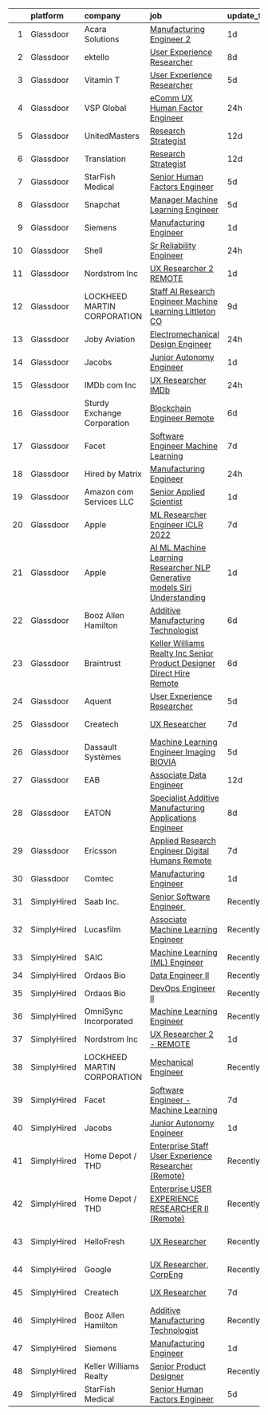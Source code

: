 

|    | platform    | company                     | job                                                                                                                                                                                                                                                                                                                                                                                                                                                                                                                                                                                                                                                                                                                                                                                                                                                                                                                                                                                                                                                                                                                                                                                                                                                                                                                                                                                             | update_time   | location                 |
|---:|:------------|:----------------------------|:------------------------------------------------------------------------------------------------------------------------------------------------------------------------------------------------------------------------------------------------------------------------------------------------------------------------------------------------------------------------------------------------------------------------------------------------------------------------------------------------------------------------------------------------------------------------------------------------------------------------------------------------------------------------------------------------------------------------------------------------------------------------------------------------------------------------------------------------------------------------------------------------------------------------------------------------------------------------------------------------------------------------------------------------------------------------------------------------------------------------------------------------------------------------------------------------------------------------------------------------------------------------------------------------------------------------------------------------------------------------------------------------|:--------------|:-------------------------|
|  1 | Glassdoor   | Acara Solutions             | [Manufacturing Engineer 2](https://www.glassdoor.com/partner/jobListing.htm?pos=103&ao=1110586&s=58&guid=000001818f5325f0a3b49fe33c91566d&src=GD_JOB_AD&t=SR&vt=w&ea=1&cs=1_e45ae0df&cb=1655967000379&jobListingId=1007955465292&cpc=FA84DF7EA1EC2398&jrtk=3-0-1g67l69gukcnj801-1g67l69hbirnm800-d82b20c6402084ef--6NYlbfkN0BQuJXpfawXtfhwzLerQhC04iCxGrelUvn_xttDeop7CIeEANK_iNQM_eYcp-YJWEg5Sj7oo5vbh2lI7jn0WF1eYk1kXNgQs6fqoQn0pImyKIkB2DFekpoVVLPrB3lwzAt7EcCkpRB4LawAzqLYmhUzNT2ZqRSKaUpjCiGsnvFNSs_DhP5uXpmkck0wk5XeiO4ZapV3rrs2LCCaltE087C3WRd_6q1ao9XteasRlDyQqibpjQc1NkrF57Q5bdeB6dNhOURECiv4s8Elo-dl-8CFzCzqQ2Eiy6yN1xiBotA9NJn8qev2tsHylKe6IQvjaPczXtp8kaqdG-5ORvmI6xzA58-Z9eenbiibXeAU5wL5uy-BCVPiUSsBrl1M1Rsg9QPru9SRIiD6WKMY9K32qJHHDqvzvaLz3UnmpPuNG6gx_qvcjtFE5yVBhWDrsXPJpQ1YpG3V28iEfMUt3mL8uCv_HmgSC5zKKaGx1SNdcPq4-7yarFq6jkGupHm_6NsuflxnEnbyXIqDXEOr8SmZ6WWIAmri81ypsO8TyF3awBfFMTfw2ee1dK_xtRaHiMbh1phq4j2OuzZ31qeXSo8XXIOpkfx2kwwfl92Q042NpxvRqpyu4DQNZQn_bMkgyf1Rtx5Uvj-TxuW1qDQ2mZNkHalmNR6uR6lwe1kc4lYAMrmLhfc42UTnKlnWHLlC9CE9t7yGQZu1eYTVB147yrBiCBTnykPPy79Gixc%3D)                                                                                                                                                                                                                                                                                               | 1d            | Painted Post, NY         |
|  2 | Glassdoor   | ektello                     | [User Experience Researcher](https://www.glassdoor.com/partner/jobListing.htm?pos=104&ao=1110586&s=58&guid=000001818f5325f0a3b49fe33c91566d&src=GD_JOB_AD&t=SR&vt=w&ea=1&cs=1_ed5abbef&cb=1655967000379&jobListingId=1007939618815&cpc=A0637F14311B9419&jrtk=3-0-1g67l69gukcnj801-1g67l69hbirnm800-915ffd92501460ca--6NYlbfkN0CLjQmfy67UqlWxJvyH5uxFrQGBFL1cdeZdgq-fUlKTljvii19VO40o9hODfeR06z4R3gKYeA12dSiTX4yFC_llT-SHO-vTVqwBvTr0TUeQ7sqQLmharss2OEzlzSIVsfsJmAiheDQVb3SGwk3mUzb-JDtsyTgnc840NTm9Xfdo-DwM4oPtxPVfXtd_PHWKQmdU-rcpE1eN1TbW7C4skS1RFJ1RiqU-fNKMwl5SgCx-RKYMZdAN-_8k5qLyJyQNmTQHpk2xgc3S62AxcYlxLVj9K7OFd422av-ygnoo-Qo5uiQFqfcoIn5GGUBwK0or-PkO2AENZFNS8A4QmoeZ-uvQKWgjGWTgv1uinwovlqr5ou6w0ZxMIOK-gi1qWgcrmfsI3tW89KE9XkfJBQuZGze3cRDKhLTufMUYLKbLdwNVjdiW29mg-OgaigdWcYFGMZ9Tie9CpO76JKVPvWFw9flPSSoFiScJHXFFadHC5YbvCWaZTfgKcH0hPfgz39vQGzBlz41jK6nxICpPeg2b5TyW)                                                                                                                                                                                                                                                                                                                                                                                                                                                                                                           | 8d            | Washington, DC           |
|  3 | Glassdoor   | Vitamin T                   | [User Experience Researcher](https://www.glassdoor.com/partner/jobListing.htm?pos=107&ao=1110586&s=58&guid=000001818f5325f0a3b49fe33c91566d&src=GD_JOB_AD&t=SR&vt=w&cs=1_ea32ac3d&cb=1655967000379&jobListingId=1007947510415&cpc=C4A69CCDBB3B9599&jrtk=3-0-1g67l69gukcnj801-1g67l69hbirnm800-8ffb010d9d7ec4b0--6NYlbfkN0DMrcEu7yrtATojKJA7cEzGQ3FdRGWLh0CZQInL4ECGI6k5tN82kdM0OKoro5eXmjok1pY9WiCtPF0dukI9Fmem5Cq8y8v3Sld1jHAuQrnJsSg_8y4heX17j9R_wXSf16JunJqD7QV3ZczRzo7izK4pN-WqcA9hzaZ1XSgu-eucJoV03LWUm3XzjSkBeXxWo3Zi2YgVa8QE7KaDCmaZKhzPjYE7PnLQhc8kzwxx6waW_IDdsPo7qrtb2nztFIfG6533PD1iZJUza9sEfp0DePl5-TZ1KSIxWuW6Z9yDjsprl4w36XwghSt0RMEWpaD0JGnWFD6s2vr5F90SKvpkfPEVjuHZz5m-8W6qcXRXrMlNxfFCZXDABW_MBvAmzp8jZXqgn4L7nMLUJXM1xC4fruMPD6OplYkxsLWz7K_A5BSmWNPFMjY-6fJO8dpu9Kb9LkdWeAqHQmnZOVGMkHClqxi_)                                                                                                                                                                                                                                                                                                                                                                                                                                                                                                                                                                                | 5d            | Remote                   |
|  4 | Glassdoor   | VSP Global                  | [eComm UX Human Factor Engineer](https://www.glassdoor.com/partner/jobListing.htm?pos=126&ao=1136043&s=58&guid=000001818f5325f0a3b49fe33c91566d&src=GD_JOB_AD&t=SR&vt=w&cs=1_780a084b&cb=1655967000385&jobListingId=1007957333304&jrtk=3-0-1g67l69gukcnj801-1g67l69hbirnm800-2e1eee29a6ffa372-)                                                                                                                                                                                                                                                                                                                                                                                                                                                                                                                                                                                                                                                                                                                                                                                                                                                                                                                                                                                                                                                                                                 | 24h           | California               |
|  5 | Glassdoor   | UnitedMasters               | [Research Strategist](https://www.glassdoor.com/partner/jobListing.htm?pos=128&ao=1136043&s=58&guid=000001818f5325f0a3b49fe33c91566d&src=GD_JOB_AD&t=SR&vt=w&cs=1_9f269a77&cb=1655967000386&jobListingId=1007932240328&jrtk=3-0-1g67l69gukcnj801-1g67l69hbirnm800-d241ea5caead206b-)                                                                                                                                                                                                                                                                                                                                                                                                                                                                                                                                                                                                                                                                                                                                                                                                                                                                                                                                                                                                                                                                                                            | 12d           | San Francisco, CA        |
|  6 | Glassdoor   | Translation                 | [Research Strategist](https://www.glassdoor.com/partner/jobListing.htm?pos=130&ao=1136043&s=58&guid=000001818f5325f0a3b49fe33c91566d&src=GD_JOB_AD&t=SR&vt=w&ea=1&cs=1_a0222d6b&cb=1655967000386&jobListingId=1007932240329&jrtk=3-0-1g67l69gukcnj801-1g67l69hbirnm800-f0efed5b5a786efa-)                                                                                                                                                                                                                                                                                                                                                                                                                                                                                                                                                                                                                                                                                                                                                                                                                                                                                                                                                                                                                                                                                                       | 12d           | San Francisco, CA        |
|  7 | Glassdoor   | StarFish Medical            | [Senior Human Factors Engineer](https://www.glassdoor.com/partner/jobListing.htm?pos=101&ao=1110586&s=58&guid=000001818f5325f0a3b49fe33c91566d&src=GD_JOB_AD&t=SR&vt=w&ea=1&cs=1_14e41449&cb=1655967000379&jobListingId=1007947593548&cpc=D297ED79D8873EB5&jrtk=3-0-1g67l69gukcnj801-1g67l69hbirnm800-51d1454c51ac7034--6NYlbfkN0CAdXnJhLRgWBsuExhIYXQMhJfl_VVtkw5o-koTEp4Qll_CnSIqCnme2axbprBxIg-aSaui7fGQc09sk58FojsrrSfreiDAbs1W6Nh8GSy8EJLZxu56qqoud9Cr5PJojenUgVv0KZg-LU34_wkhUuFChN_4yQ9NV1YFgdldMkkmU6c9cNZQjIjneQeYhyukVFqdVNRByPPmGAPftoaxmVJ5Rb5MrDhSqIWqWkykRSpRA75qsNRj0V1QUllkDbrdn6fcdWxxFYAhD0Nn7s9b9ggK_yTms4J74_0qjs2ia5VpqjjLGPD8EkmWBmQdSlCJmCZfKz0ilwvIG-Zipcu6B_SLjujDXfVhx-PeMgFKM3sPpjs3jDNM-EBaBffrB8ONCKDOe_EgGGukd4aVyCWQ3rohPICvdIYcv96II6Kea-nR5tW4xtZg_AbzrxHbmtOHAsf6uRmduuNxp9NpQvbdfarN5sLnlPXEq0ibBc3ACxfdje3GtaoFWrgGH1EnMqh2sdOGOwX5phKjLw%3D%3D)                                                                                                                                                                                                                                                                                                                                                                                                                                                                                                            | 5d            | Massachusetts            |
|  8 | Glassdoor   | Snapchat                    | [Manager  Machine Learning Engineer](https://www.glassdoor.com/partner/jobListing.htm?pos=116&ao=1136043&s=58&guid=000001818f5325f0a3b49fe33c91566d&src=GD_JOB_AD&t=SR&vt=w&cs=1_83f840ad&cb=1655967000381&jobListingId=1007947855290&jrtk=3-0-1g67l69gukcnj801-1g67l69hbirnm800-729ec0b7e938f2c9-)                                                                                                                                                                                                                                                                                                                                                                                                                                                                                                                                                                                                                                                                                                                                                                                                                                                                                                                                                                                                                                                                                             | 5d            | Los Angeles, CA          |
|  9 | Glassdoor   | Siemens                     | [Manufacturing Engineer](https://www.glassdoor.com/partner/jobListing.htm?pos=112&ao=1136043&s=58&guid=000001818f5325f0a3b49fe33c91566d&src=GD_JOB_AD&t=SR&vt=w&ea=1&cs=1_b8c6ee4c&cb=1655967000380&jobListingId=1007954823403&jrtk=3-0-1g67l69gukcnj801-1g67l69hbirnm800-c37ba409c5cdbfd9-)                                                                                                                                                                                                                                                                                                                                                                                                                                                                                                                                                                                                                                                                                                                                                                                                                                                                                                                                                                                                                                                                                                    | 1d            | Painted Post, NY         |
| 10 | Glassdoor   | Shell                       | [Sr  Reliability Engineer](https://www.glassdoor.com/partner/jobListing.htm?pos=113&ao=1136043&s=58&guid=000001818f5325f0a3b49fe33c91566d&src=GD_JOB_AD&t=SR&vt=w&cs=1_5cdfaf37&cb=1655967000380&jobListingId=1007957372884&jrtk=3-0-1g67l69gukcnj801-1g67l69hbirnm800-10b005668955eb28-)                                                                                                                                                                                                                                                                                                                                                                                                                                                                                                                                                                                                                                                                                                                                                                                                                                                                                                                                                                                                                                                                                                       | 24h           | Deer Park, TX            |
| 11 | Glassdoor   | Nordstrom Inc               | [UX Researcher 2   REMOTE](https://www.glassdoor.com/partner/jobListing.htm?pos=127&ao=1136043&s=58&guid=000001818f5325f0a3b49fe33c91566d&src=GD_JOB_AD&t=SR&vt=w&cs=1_7ffd53a7&cb=1655967000385&jobListingId=1007954513324&jrtk=3-0-1g67l69gukcnj801-1g67l69hbirnm800-65aeaaafdd05dd44-)                                                                                                                                                                                                                                                                                                                                                                                                                                                                                                                                                                                                                                                                                                                                                                                                                                                                                                                                                                                                                                                                                                       | 1d            | Denver, CO               |
| 12 | Glassdoor   | LOCKHEED MARTIN CORPORATION | [Staff AI Research Engineer   Machine Learning   Littleton  CO](https://www.glassdoor.com/partner/jobListing.htm?pos=120&ao=1136043&s=58&guid=000001818f5325f0a3b49fe33c91566d&src=GD_JOB_AD&t=SR&vt=w&cs=1_a212a165&cb=1655967000384&jobListingId=1007937659712&jrtk=3-0-1g67l69gukcnj801-1g67l69hbirnm800-728aebaacf4fc62b-)                                                                                                                                                                                                                                                                                                                                                                                                                                                                                                                                                                                                                                                                                                                                                                                                                                                                                                                                                                                                                                                                  | 9d            | Littleton, CO            |
| 13 | Glassdoor   | Joby Aviation               | [Electromechanical Design Engineer](https://www.glassdoor.com/partner/jobListing.htm?pos=125&ao=1136043&s=58&guid=000001818f5325f0a3b49fe33c91566d&src=GD_JOB_AD&t=SR&vt=w&cs=1_8112f0e8&cb=1655967000385&jobListingId=1007956106150&jrtk=3-0-1g67l69gukcnj801-1g67l69hbirnm800-acb599ffedd8eecd-)                                                                                                                                                                                                                                                                                                                                                                                                                                                                                                                                                                                                                                                                                                                                                                                                                                                                                                                                                                                                                                                                                              | 24h           | Santa Cruz, CA           |
| 14 | Glassdoor   | Jacobs                      | [Junior Autonomy Engineer](https://www.glassdoor.com/partner/jobListing.htm?pos=114&ao=1136043&s=58&guid=000001818f5325f0a3b49fe33c91566d&src=GD_JOB_AD&t=SR&vt=w&cs=1_feeb035d&cb=1655967000380&jobListingId=1007953719890&jrtk=3-0-1g67l69gukcnj801-1g67l69hbirnm800-7901f76eb2bd5eae-)                                                                                                                                                                                                                                                                                                                                                                                                                                                                                                                                                                                                                                                                                                                                                                                                                                                                                                                                                                                                                                                                                                       | 1d            | Beavercreek, OH          |
| 15 | Glassdoor   | IMDb com  Inc               | [UX Researcher  IMDb](https://www.glassdoor.com/partner/jobListing.htm?pos=124&ao=1136043&s=58&guid=000001818f5325f0a3b49fe33c91566d&src=GD_JOB_AD&t=SR&vt=w&cs=1_9ce922f5&cb=1655967000385&jobListingId=1007957418675&jrtk=3-0-1g67l69gukcnj801-1g67l69hbirnm800-c268364bb23a3570-)                                                                                                                                                                                                                                                                                                                                                                                                                                                                                                                                                                                                                                                                                                                                                                                                                                                                                                                                                                                                                                                                                                            | 24h           | Remote                   |
| 16 | Glassdoor   | Sturdy Exchange Corporation | [Blockchain Engineer  Remote ](https://www.glassdoor.com/partner/jobListing.htm?pos=109&ao=1136043&s=58&guid=000001818f5325f0a3b49fe33c91566d&src=GD_JOB_AD&t=SR&vt=w&ea=1&cs=1_b98623ac&cb=1655967000380&jobListingId=1007945004698&jrtk=3-0-1g67l69gukcnj801-1g67l69hbirnm800-cfbd5654e5418373-)                                                                                                                                                                                                                                                                                                                                                                                                                                                                                                                                                                                                                                                                                                                                                                                                                                                                                                                                                                                                                                                                                              | 6d            | Remote                   |
| 17 | Glassdoor   | Facet                       | [Software Engineer   Machine Learning](https://www.glassdoor.com/partner/jobListing.htm?pos=117&ao=1136043&s=58&guid=000001818f5325f0a3b49fe33c91566d&src=GD_JOB_AD&t=SR&vt=w&ea=1&cs=1_e9bcd92f&cb=1655967000380&jobListingId=1007942852875&jrtk=3-0-1g67l69gukcnj801-1g67l69hbirnm800-d72e5880989bd4aa-)                                                                                                                                                                                                                                                                                                                                                                                                                                                                                                                                                                                                                                                                                                                                                                                                                                                                                                                                                                                                                                                                                      | 7d            | San Francisco, CA        |
| 18 | Glassdoor   | Hired by Matrix             | [Manufacturing Engineer](https://www.glassdoor.com/partner/jobListing.htm?pos=105&ao=1110586&s=58&guid=000001818f5325f0a3b49fe33c91566d&src=GD_JOB_AD&t=SR&vt=w&ea=1&cs=1_4b33a26c&cb=1655967000380&jobListingId=1007956713671&cpc=AC285F3A3ECA6BB0&jrtk=3-0-1g67l69gukcnj801-1g67l69hbirnm800-b0c1dbe3aa49c31d--6NYlbfkN0Ay3KKNjEjIQLzYNrflX5rgo4dHizqVuZJtpWFnF4V68qZX4QnNMBMN-2REr4LWw1HhCojqevYEKW-jV2OQDfxIf_UNRnPNiUyVSGQ6KLGybgaaxQGAL35A4dUvuuasOexn0z4NTx6z76B58mBhSyc3uFzmZpXfrGyVwf2N0M5Lpb5010If8JGhmx73YiQVlOAmPUKWm3oBjzCcXOuqkgXZIQ55qvJvJgjaen5GoFyYs1Hl_kUFHkYbS8mD-Z7y0eG5MiD-LFq-wedny5oP79inLqQ-PBTfd8FmBU0rWqwKTuP21Nd0nUTSPhsUdmQjSbcKq3NE6EOnc4vHflcJlvwM5onYmNg06F0VJsrUJkhHquMLjh5KG1V2TVRvCG9YDKVOUIbSvuLXRdCYjtiymnBOJUKweUBImbHsCyHXS_xIN7kAJqRQo-C1Q2DYCSBVkAkunIwsC_R37UWjzYInrS6591YMEJYiDEu8qkYdy86NKWwB3eto6-1zFhk_BSqvtAbrfm0AfLIZKw9s8KwaHpAkseIaM1afViOf6OQmiRB0HJObL2ymNhZlJq6nhBHX-It9KMDn7mc8w8hXjBtactVJtz-358oZxcFTWtBv8uUpZkTMJorBQooXTtu6yxO5-_ppj-vsI1UtaeCSsCLhWSJRmFiE9w2r7uX2LQx9F6_Kp1m_RCPSXQpspk1AltSNSrMbKoHnhHy_mMCuZ12H6GParO3xJTTtV9phXc4R1u83uu4AEyC_Xg9qN23BSI99UkXR02BSKzz_OwCtBELdBGdjoBMZAq82UebUdweKOBr4nzhD0fjNI35LOBWwI9IfpD9Q-9661gpoCrFH9rVf8NYho5xFFjTi1CO5S0rDxr8vSyd1P6VI62O8_WjKzrH0jj7nhuVxVG-GZAOplI23Fibza-XeEkOO-eN-531K8x_YNtCVTIjGcQ_pPD-FKbs-KZ1dqJCSVbzOFFTS-nu8vlkBo9WezItbifZIof8SAPMDqaOa3uDlaTbQcxn39xFL2vM%3D) | 24h           | Painted Post, NY         |
| 19 | Glassdoor   | Amazon com Services LLC     | [Senior Applied Scientist](https://www.glassdoor.com/partner/jobListing.htm?pos=121&ao=1136043&s=58&guid=000001818f5325f0a3b49fe33c91566d&src=GD_JOB_AD&t=SR&vt=w&cs=1_85dd0f42&cb=1655967000384&jobListingId=1007953430603&jrtk=3-0-1g67l69gukcnj801-1g67l69hbirnm800-c12a849ca62c62d8-)                                                                                                                                                                                                                                                                                                                                                                                                                                                                                                                                                                                                                                                                                                                                                                                                                                                                                                                                                                                                                                                                                                       | 1d            | Santa Monica, CA         |
| 20 | Glassdoor   | Apple                       | [ML Researcher   Engineer  ICLR 2022 ](https://www.glassdoor.com/partner/jobListing.htm?pos=110&ao=1136043&s=58&guid=000001818f5325f0a3b49fe33c91566d&src=GD_JOB_AD&t=SR&vt=w&cs=1_21f4d3cb&cb=1655967000380&jobListingId=1007941705090&jrtk=3-0-1g67l69gukcnj801-1g67l69hbirnm800-507711e5029b08ca-)                                                                                                                                                                                                                                                                                                                                                                                                                                                                                                                                                                                                                                                                                                                                                                                                                                                                                                                                                                                                                                                                                           | 7d            | Cupertino, CA            |
| 21 | Glassdoor   | Apple                       | [AI ML   Machine Learning Researcher  NLP   Generative models  Siri Understanding](https://www.glassdoor.com/partner/jobListing.htm?pos=111&ao=1136043&s=58&guid=000001818f5325f0a3b49fe33c91566d&src=GD_JOB_AD&t=SR&vt=w&cs=1_8fab0c61&cb=1655967000380&jobListingId=1007953854652&jrtk=3-0-1g67l69gukcnj801-1g67l69hbirnm800-1907c5961f37ab57-)                                                                                                                                                                                                                                                                                                                                                                                                                                                                                                                                                                                                                                                                                                                                                                                                                                                                                                                                                                                                                                               | 1d            | Cupertino, CA            |
| 22 | Glassdoor   | Booz Allen Hamilton         | [Additive Manufacturing Technologist](https://www.glassdoor.com/partner/jobListing.htm?pos=102&ao=1110586&s=58&guid=000001818f5325f0a3b49fe33c91566d&src=GD_JOB_AD&t=SR&vt=w&cs=1_19e086f8&cb=1655967000378&jobListingId=1007945244311&cpc=878687325D2A5CC7&jrtk=3-0-1g67l69gukcnj801-1g67l69hbirnm800-448df93566dec847--6NYlbfkN0CaLaeO0W0aSDE10oNno4SsRl14ssiVXEJb5QYZji-zahvEu0xfL2FTqFd3xJ5yEYyWP-fCJ3vQOabt-ahE-T_2dCkvylvYbTSbdfAcE6eD7sNGYuYwocznbQDUPu77atmBeZrPMQoIt_IUVP6M3fWPj48J9BGhAQi-bUpiVqgwD9p6xDtWIhW1IiAwKBo935oUIvn6W6gDxumKTNnhgEk_7pyWy9YLQimoMNVs6AhkZ_Y1FeRTHWAbEtY5_UvDWVseWMLPRhTJ-f6JiJNLIXLxEnAmb1cIHCAE_eGFMkihJnIg4Sr7gGUgr-AaNg97qO88e3Xger9AoqWVVUg47bWyfCDons7lY8Iu0xXjgMyZamy5TR3u-wTh5tdydaG0M2-gcstDUMQZxHdZQMcINYD_kOrArknmx4cWpi8O6c0IAdKnEsBVALvJhZBcbFE_urQpQ_Wu_0SwJDxzt8hpgnfIHIhaAsF8jyGg9yA_RUBUSTg6FrIXwQ_iMREtFixHjPjxoE4lm5fJAgiNbPQCYYO1pfbH4mEL-PW2CjTMSbSjsrnJokrNyVkjG7AcpJupuwg%3D)                                                                                                                                                                                                                                                                                                                                                                                                                                                         | 6d            | Warren, MI               |
| 23 | Glassdoor   | Braintrust                  | [Keller Williams Realty  Inc    Senior Product Designer   Direct Hire  Remote ](https://www.glassdoor.com/partner/jobListing.htm?pos=106&ao=1110586&s=58&guid=000001818f5325f0a3b49fe33c91566d&src=GD_JOB_AD&t=SR&vt=w&ea=1&cs=1_5a4fa701&cb=1655967000380&jobListingId=1007945515466&cpc=8795CF9063CD573D&jrtk=3-0-1g67l69gukcnj801-1g67l69hbirnm800-f811b1365b71d003--6NYlbfkN0AL3dVr72y2kzw2kaN2Ho5i09lACUMjYeOySpm2U6KfaoCL3DUt1X2q4i_qsDHLqXybPgqIb1fThtRhbTreJSUvmi4Vj1GC6fnjMXpdcd6aKy_Ipq4UmJjjxCx21GLRVavy8SarnE9nvKa7Suk95Tl7bTBOJD0-3hN7BvakvZHj-pFtXjrp-Q2_UFydf48EM-SRfSXEoVs-Gi8-DKzbOcvu04LN-0nRhYulN3_G2at-QNvRVymeDncKQ9TPLgtVYCd0SC88UohkuzX9vl8nrCoxDaFuz2AXrGEetTgi_BOmQg3wRYHpu1Oy99_c6-hoAtG2riGqJxhMmUKu4xYK27cmE6zLs5MTS0swk6ZFwt-f2xavwvXeUrYDm7-XU11rMFOcmyNpZoaDBXMM_axu5aMVF0_rhvf6Sng5lVCFxpH6RQgTESvhvefmsL1QwZ8SB50jd29_47q_6K6ZSffER8fT3PZyC_YUN5eFlJOhMWIW6dXtrlJCOYVSMccXVDPPLTz_SI_yqRYLG9nSxWGMAAEP1adUXT2_R9z-W8rWNBkKhfTMjnONBvrf0RlaD4cJw86uur2kEH-cpZ6ZV0m7TK1gxW_PEtYhnuzPJ-aNgmpkswlLf8iUIogSVyDsExC42MX9-j96Z0TfWzCZjQzL8Kj3x1OjA54bgM-gMwrWK9lQ7b_J1ZBCAP2sK4998f06M-NuE-8jpKYmi-_iOkRp84QKBGj3lfa7g5Hzk5aDKWPSMxoVyvgeGvk0jl9Fapzk6C5Y6awNQDIp6yNCCuTRFbIe-2Tk8lPZfek%3D)                                                                                                                                                                          | 6d            | San Francisco, CA        |
| 24 | Glassdoor   | Aquent                      | [User Experience Researcher](https://www.glassdoor.com/partner/jobListing.htm?pos=108&ao=1110586&s=58&guid=000001818f5325f0a3b49fe33c91566d&src=GD_JOB_AD&t=SR&vt=w&cs=1_dbbfdcda&cb=1655967000379&jobListingId=1007947575845&cpc=451933188B21919D&jrtk=3-0-1g67l69gukcnj801-1g67l69hbirnm800-8398e86d62796fed--6NYlbfkN0DMrcEu7yrtATojKJA7cEzGQ3FdRGWLh0CZQInL4ECGI9gD0Wolx9R2EDT7B77c2cTfSS0sKx0sPrTiiXrRC4mCy6wvlcZIyaaPwzM8wGJyx9NQOU_eJTkritVdPf6wW3MPn0Q3jkpTzsfWDBEmPQAWOMx6fG0EbOPYZVXRuDgN8my3GSFTsKjTyDTbSUsDqrJWZZ-l0HWtQZfVg7ZpJpDeLbdXPztu8eSJ9WuPau07g36Z91qPW6fIZx8NhkCIaG2fIjUriZoPi3y9Qbhxg02z149CnXCETaxpqpL4NWYKrSBQd8510BTvu1N_LPLWZUy6iZHOouaIIdnBKUqgMVxGh7zpLYf7WT06FRWgDuNtyfGO6giM2ixLfiQA_nmcBbentqENTmrsg4bl_sizlwBZXdJ_qfIpTcKY-MS2y5NK72fjU3pI-3TmybpVVaB6EUbE-CHv7XqGFA%3D%3D)                                                                                                                                                                                                                                                                                                                                                                                                                                                                                                                                                                                    | 5d            | Remote                   |
| 25 | Glassdoor   | Createch                    | [UX Researcher](https://www.glassdoor.com/partner/jobListing.htm?pos=129&ao=1136043&s=58&guid=000001818f5325f0a3b49fe33c91566d&src=GD_JOB_AD&t=SR&vt=w&ea=1&cs=1_49c45c26&cb=1655967000386&jobListingId=1007942486177&jrtk=3-0-1g67l69gukcnj801-1g67l69hbirnm800-f2ce10c15be7bc6a-)                                                                                                                                                                                                                                                                                                                                                                                                                                                                                                                                                                                                                                                                                                                                                                                                                                                                                                                                                                                                                                                                                                             | 7d            | San Francisco, CA        |
| 26 | Glassdoor   | Dassault Systèmes           | [Machine Learning Engineer   Imaging  BIOVIA ](https://www.glassdoor.com/partner/jobListing.htm?pos=118&ao=1136043&s=58&guid=000001818f5325f0a3b49fe33c91566d&src=GD_JOB_AD&t=SR&vt=w&cs=1_b0d22117&cb=1655967000380&jobListingId=1007946878279&jrtk=3-0-1g67l69gukcnj801-1g67l69hbirnm800-e38185e06f0e90e3-)                                                                                                                                                                                                                                                                                                                                                                                                                                                                                                                                                                                                                                                                                                                                                                                                                                                                                                                                                                                                                                                                                   | 5d            | San Diego, CA            |
| 27 | Glassdoor   | EAB                         | [Associate Data Engineer](https://www.glassdoor.com/partner/jobListing.htm?pos=123&ao=1136043&s=58&guid=000001818f5325f0a3b49fe33c91566d&src=GD_JOB_AD&t=SR&vt=w&cs=1_b7d28d4f&cb=1655967000385&jobListingId=1007931687344&jrtk=3-0-1g67l69gukcnj801-1g67l69hbirnm800-1cee470797581f62-)                                                                                                                                                                                                                                                                                                                                                                                                                                                                                                                                                                                                                                                                                                                                                                                                                                                                                                                                                                                                                                                                                                        | 12d           | Remote                   |
| 28 | Glassdoor   | EATON                       | [Specialist   Additive Manufacturing Applications Engineer](https://www.glassdoor.com/partner/jobListing.htm?pos=119&ao=1136043&s=58&guid=000001818f5325f0a3b49fe33c91566d&src=GD_JOB_AD&t=SR&vt=w&cs=1_27ab69c5&cb=1655967000380&jobListingId=1007939776388&jrtk=3-0-1g67l69gukcnj801-1g67l69hbirnm800-9bbfb668a3ac93a3-)                                                                                                                                                                                                                                                                                                                                                                                                                                                                                                                                                                                                                                                                                                                                                                                                                                                                                                                                                                                                                                                                      | 8d            | Southfield, MI           |
| 29 | Glassdoor   | Ericsson                    | [Applied Research Engineer  Digital Humans  Remote ](https://www.glassdoor.com/partner/jobListing.htm?pos=115&ao=1136043&s=58&guid=000001818f5325f0a3b49fe33c91566d&src=GD_JOB_AD&t=SR&vt=w&cs=1_e27be2ac&cb=1655967000380&jobListingId=1007942499202&jrtk=3-0-1g67l69gukcnj801-1g67l69hbirnm800-140b016d518edf9e-)                                                                                                                                                                                                                                                                                                                                                                                                                                                                                                                                                                                                                                                                                                                                                                                                                                                                                                                                                                                                                                                                             | 7d            | Santa Clara, CA          |
| 30 | Glassdoor   | Comtec                      | [Manufacturing Engineer](https://www.glassdoor.com/partner/jobListing.htm?pos=122&ao=1136043&s=58&guid=000001818f5325f0a3b49fe33c91566d&src=GD_JOB_AD&t=SR&vt=w&ea=1&cs=1_65b76650&cb=1655967000385&jobListingId=1007954826163&jrtk=3-0-1g67l69gukcnj801-1g67l69hbirnm800-ec02ca0522a4acf3-)                                                                                                                                                                                                                                                                                                                                                                                                                                                                                                                                                                                                                                                                                                                                                                                                                                                                                                                                                                                                                                                                                                    | 1d            | Painted Post, NY         |
| 31 | SimplyHired | Saab Inc.                   | [Senior Software Engineer ﻿](https://www.simplyhired.com/job/Lk44Ll0kVSSeshbW4A3kwR9R6ryZS8LBhavFKU-bJJFFQI6c7ePsng?q=generative+engineer)                                                                                                                                                                                                                                                                                                                                                                                                                                                                                                                                                                                                                                                                                                                                                                                                                                                                                                                                                                                                                                                                                                                                                                                                                                                      | Recently      | West Lafayette, IN       |
| 32 | SimplyHired | Lucasfilm                   | [Associate Machine Learning Engineer](https://www.simplyhired.com/job/XJTtzorP-cvC9W-T4C3Nbsj0BMgIlQp6ZwvKdhPLZqUll3uPYTuIAQ?q=generative+engineer)                                                                                                                                                                                                                                                                                                                                                                                                                                                                                                                                                                                                                                                                                                                                                                                                                                                                                                                                                                                                                                                                                                                                                                                                                                             | Recently      | San Francisco, CA        |
| 33 | SimplyHired | SAIC                        | [Machine Learning (ML) Engineer](https://www.simplyhired.com/job/Tub8Xf_WGjA-5QOm12xen5rMMzm82m4WOypaNDAnZTp1Lz0EtRr-6Q?q=generative+engineer)                                                                                                                                                                                                                                                                                                                                                                                                                                                                                                                                                                                                                                                                                                                                                                                                                                                                                                                                                                                                                                                                                                                                                                                                                                                  | Recently      | Chantilly, VA            |
| 34 | SimplyHired | Ordaos Bio                  | [Data Engineer II](https://www.simplyhired.com/job/VCPKKm8Ut_7VCp4VfJAAtV760ygqviDFgZ91vPfY0Tu_P5lUwYaPng?q=generative+engineer)                                                                                                                                                                                                                                                                                                                                                                                                                                                                                                                                                                                                                                                                                                                                                                                                                                                                                                                                                                                                                                                                                                                                                                                                                                                                | Recently      | New York, NY             |
| 35 | SimplyHired | Ordaos Bio                  | [DevOps Engineer II](https://www.simplyhired.com/job/-EixE0zo7N7VdLa992z23aFz6qtUUkFczlkN5ZXIFpAUv-v3wOxmzg?q=generative+engineer)                                                                                                                                                                                                                                                                                                                                                                                                                                                                                                                                                                                                                                                                                                                                                                                                                                                                                                                                                                                                                                                                                                                                                                                                                                                              | Recently      | New York, NY             |
| 36 | SimplyHired | OmniSync Incorporated       | [Machine Learning Engineer](https://www.simplyhired.com/job/Ms1rUOOkPUDsS74FgK92f7jngW4kzHcHoT7F_OvtjO8xRlfiq_mzCQ?q=generative+engineer)                                                                                                                                                                                                                                                                                                                                                                                                                                                                                                                                                                                                                                                                                                                                                                                                                                                                                                                                                                                                                                                                                                                                                                                                                                                       | Recently      | San Diego, CA            |
| 37 | SimplyHired | Nordstrom Inc               | [UX Researcher 2 - REMOTE](https://www.simplyhired.com/job/xWe4kVQ9hDisx8iP_lVFvqI0gPUTcqjHURtWoBQLxQdmlS-qa8x_sA?q=generative+engineer)                                                                                                                                                                                                                                                                                                                                                                                                                                                                                                                                                                                                                                                                                                                                                                                                                                                                                                                                                                                                                                                                                                                                                                                                                                                        | 1d            | Atlanta, GA +5 locations |
| 38 | SimplyHired | LOCKHEED MARTIN CORPORATION | [Mechanical Engineer](https://www.simplyhired.com/job/DrdYSViEOJmm8VeD-CAIA2QkqGdQTsm45767GHFQXICe0v2HYKc4dg?q=generative+engineer)                                                                                                                                                                                                                                                                                                                                                                                                                                                                                                                                                                                                                                                                                                                                                                                                                                                                                                                                                                                                                                                                                                                                                                                                                                                             | Recently      | Liverpool, NY            |
| 39 | SimplyHired | Facet                       | [Software Engineer - Machine Learning](https://www.simplyhired.com/job/rRl7LpYqGiIowLAwzbrNzMgXtXTFbKgtp-z9fo66PKEqX4Q6nYlO_w?q=generative+engineer)                                                                                                                                                                                                                                                                                                                                                                                                                                                                                                                                                                                                                                                                                                                                                                                                                                                                                                                                                                                                                                                                                                                                                                                                                                            | 7d            | San Francisco, CA        |
| 40 | SimplyHired | Jacobs                      | [Junior Autonomy Engineer](https://www.simplyhired.com/job/uRsOEWpV6vwlgcIF-AdOtclXFdA3XohVNDMKLBRVXGSvuXTyhiUlQg?q=generative+engineer)                                                                                                                                                                                                                                                                                                                                                                                                                                                                                                                                                                                                                                                                                                                                                                                                                                                                                                                                                                                                                                                                                                                                                                                                                                                        | 1d            | Beavercreek, OH          |
| 41 | SimplyHired | Home Depot / THD            | [Enterprise Staff User Experience Researcher (Remote)](https://www.simplyhired.com/job/OCmKnGofzV5hw7O-viYblxOz7UbxbYKKYLSNMWkqpJJFujD_IBrYgA?q=generative+engineer)                                                                                                                                                                                                                                                                                                                                                                                                                                                                                                                                                                                                                                                                                                                                                                                                                                                                                                                                                                                                                                                                                                                                                                                                                            | Recently      | Atlanta, GA              |
| 42 | SimplyHired | Home Depot / THD            | [Enterprise USER EXPERIENCE RESEARCHER II (Remote)](https://www.simplyhired.com/job/Vxk6_r6G-Y2lov6zm8gWimmfT6_6QSkcwIBqpLlN45du5cUAEOcnpA?q=generative+engineer)                                                                                                                                                                                                                                                                                                                                                                                                                                                                                                                                                                                                                                                                                                                                                                                                                                                                                                                                                                                                                                                                                                                                                                                                                               | Recently      | Atlanta, GA              |
| 43 | SimplyHired | HelloFresh                  | [UX Researcher](https://www.simplyhired.com/job/n77UxXPSb4BB4AzcD1T7Bdjo3mWCuNpbgZeURMtmnibk7Q27PTjNhA?q=generative+engineer)                                                                                                                                                                                                                                                                                                                                                                                                                                                                                                                                                                                                                                                                                                                                                                                                                                                                                                                                                                                                                                                                                                                                                                                                                                                                   | Recently      | Boulder, CO +2 locations |
| 44 | SimplyHired | Google                      | [UX Researcher, CorpEng](https://www.simplyhired.com/job/AXpi0UykxT5ZFkrDHa68jTWEN-eSnYE30cIMIyVQV5xuHIdZ1NQhFw?q=generative+engineer)                                                                                                                                                                                                                                                                                                                                                                                                                                                                                                                                                                                                                                                                                                                                                                                                                                                                                                                                                                                                                                                                                                                                                                                                                                                          | Recently      | United States            |
| 45 | SimplyHired | Createch                    | [UX Researcher](https://www.simplyhired.com/job/i7kHaMs_t4HJbJlYlCbNzuzUNip4IiMfa1iEYNfuICNgoGdDox8jZA?q=generative+engineer)                                                                                                                                                                                                                                                                                                                                                                                                                                                                                                                                                                                                                                                                                                                                                                                                                                                                                                                                                                                                                                                                                                                                                                                                                                                                   | 7d            | San Francisco, CA        |
| 46 | SimplyHired | Booz Allen Hamilton         | [Additive Manufacturing Technologist](https://www.simplyhired.com/job/aX1q5uxCrUZ_BFPr36zd81W8FjdVNenl4q6sjx4_a2yxlqpgXLxMWw?q=generative+engineer)                                                                                                                                                                                                                                                                                                                                                                                                                                                                                                                                                                                                                                                                                                                                                                                                                                                                                                                                                                                                                                                                                                                                                                                                                                             | Recently      | Warren, MI               |
| 47 | SimplyHired | Siemens                     | [Manufacturing Engineer](https://www.simplyhired.com/job/8uZkzYU2gwTnlzo1cX8ZcwLXinQ8zFmljGysyxpsgEYIdd1REs7kzg?q=generative+engineer)                                                                                                                                                                                                                                                                                                                                                                                                                                                                                                                                                                                                                                                                                                                                                                                                                                                                                                                                                                                                                                                                                                                                                                                                                                                          | 1d            | Painted Post, NY         |
| 48 | SimplyHired | Keller Williams Realty      | [Senior Product Designer](https://www.simplyhired.com/job/j0nyWMRNxtcQstMHVo3bfqDjeJws-b_GqlnSDyYB7lIYlZcptTnnBQ?q=generative+engineer)                                                                                                                                                                                                                                                                                                                                                                                                                                                                                                                                                                                                                                                                                                                                                                                                                                                                                                                                                                                                                                                                                                                                                                                                                                                         | Recently      | Remote                   |
| 49 | SimplyHired | StarFish Medical            | [Senior Human Factors Engineer](https://www.simplyhired.com/job/qwE3ye3-Hb6L--fFQfQ6wXYeBKY90qGWSqF17GDOAGcKNUskIiN8LQ?q=generative+engineer)                                                                                                                                                                                                                                                                                                                                                                                                                                                                                                                                                                                                                                                                                                                                                                                                                                                                                                                                                                                                                                                                                                                                                                                                                                                   | 5d            | Massachusetts            |